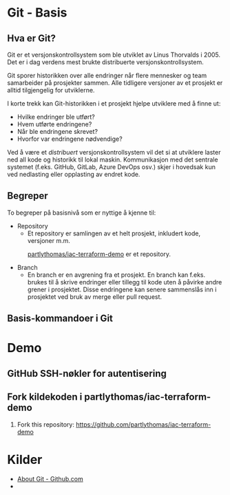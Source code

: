 # Git - Basis

## Hva er Git?
Git er et versjonskontrollsystem som ble utviklet av Linus Thorvalds i 2005. Det er i dag verdens mest brukte distribuerte versjonskontrollsystem.

Git sporer historikken over alle endringer når flere mennesker og team samarbeider på prosjekter sammen. Alle tidligere versjoner av et prosjekt er alltid tilgjengelig for utviklerne.

I korte trekk kan Git-historikken i et prosjekt hjelpe utviklere med å finne ut:
* Hvilke endringer ble utført?
* Hvem utførte endringene?
* Når ble endringene skrevet?
* Hvorfor var endringene nødvendige?

Ved å være et <i>distribuert</i> versjonskontrollsystem vil det si at utviklere laster ned all kode og historikk til lokal maskin. Kommunikasjon med det sentrale systemet (f.eks. GitHub, GitLab, Azure DevOps osv.) skjer i hovedsak kun ved nedlasting eller opplasting av endret kode.

## Begreper
To begreper på basisnivå som er nyttige å kjenne til:

* Repository
    * Et repository er samlingen av et helt prosjekt, inkludert kode, versjoner m.m. <p>
    [partlythomas/iac-terraform-demo](https://github.com/partlythomas/iac-terraform-demo) er et repository.
* Branch
    * En branch er en avgrening fra et prosjekt. En branch kan f.eks. brukes til å skrive endringer eller tillegg til kode uten å påvirke andre grener i prosjektet. Disse endringene kan senere sammenslås inn i prosjektet ved bruk av merge eller pull request.


## Basis-kommandoer i Git



# Demo

## GitHub SSH-nøkler for autentisering

## Fork kildekoden i partlythomas/iac-terraform-demo
1. Fork this repository: https://github.com/partlythomas/iac-terraform-demo



# Kilder
* [About Git - Github.com](https://docs.github.com/en/get-started/using-git/about-git)
* 